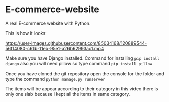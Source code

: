 # E-commerce-website
A real E-commerce website with Python.


This is how it looks:


https://user-images.githubusercontent.com/85034168/120889544-56f14080-c61b-11eb-95e1-a26b62993ac1.mp4




Make sure you have Django installed. Command for installing `pip install django` also you will need pillow so type command `pip install pillow`

Once you have cloned the git repository open the console for the folder and type the command `python manage.py runserver`

The items will be appear according to their category in this video there is only one slab because I kept all the items in same category.
